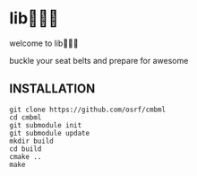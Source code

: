 # lib🍔🍟🍺

welcome to lib🍔🍟🍺

buckle your seat belts and prepare for awesome

## INSTALLATION

```
git clone https://github.com/osrf/cmbml
cd cmbml
git submodule init
git submodule update
mkdir build
cd build
cmake ..
make
```


